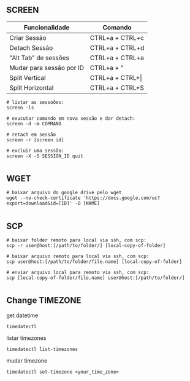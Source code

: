 ## SCREEN

|Funcionalidade|Comando|
|---|---|
|Criar Sessão|CTRL+a + CTRL+c|
|Detach Sessão|CTRL+a + CTRL+d|
|"Alt Tab" de sessões|CTRL+a + CTRL+a|
|Mudar para sessão por ID|CTRL+a + "|
|Split Vertical|CTRL+a + CTRL+\| |
|Split Horizontal|CTRL+a + CTRL+S |

```
# listar as sessoões:
screen -ls
```
```
# exucutar comando em nova sessão e dar detach:
screen -d -m COMMAND
```
```
# retach em sessão
screen -r [screen id]
```
```
# excluir uma sessão:
screen -X -S SESSION_ID quit
```
#

## WGET

```
# baixar arquivo do google drive pelo wget
wget --no-check-certificate 'https://docs.google.com/uc?export=download&id=[ID]' -O [NAME]
```

#

## SCP

```
# baixar folder remoto para local via ssh, com scp:
scp -r user@host:[/path/to/folder/] [local-copy-of-folder]
```
```
# baixar arquivo remoto para local via ssh, com scp:
scp user@host:[/path/to/folder/file.name] [local-copy-of-folder]
```
```
# enviar arquivo local para remoto via ssh, com scp:
scp [local-copy-of-folder/file.name] user@host:[/path/to/folder/]
```

#

## Change TIMEZONE

get datetime
```
timedatectl
```

listar timezones
```
timedatectl list-timezones
```

mudar timezone
```
timedatectl set-timezone <your_time_zone>
```

